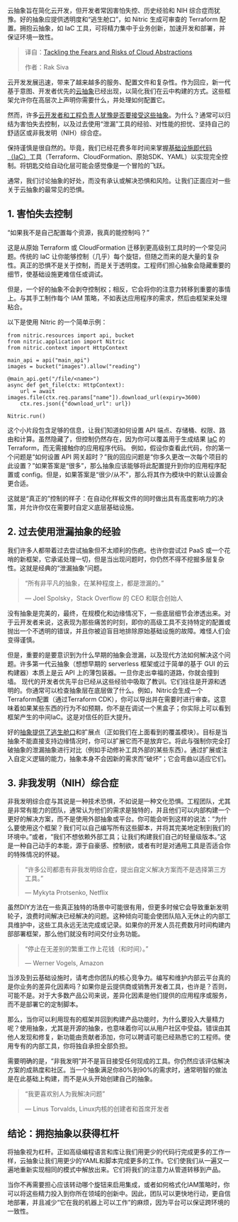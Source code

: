 
<!--
title: 应对云抽象的恐惧和风险
cover: https://cdn.thenewstack.io/media/2025/05/774cba08-strings123.png
summary: 云抽象旨在简化云开发，但开发者常因害怕失控、历史经验和 NIH 综合症而犹豫。好的抽象应提供透明度和“逃生舱口”，如 Nitric 生成可审查的 Terraform 配置。拥抱云抽象，如 IaC 工具，可将精力集中于业务创新，加速开发和部署，并保证环境一致性。
-->

云抽象旨在简化云开发，但开发者常因害怕失控、历史经验和 NIH 综合症而犹豫。好的抽象应提供透明度和“逃生舱口”，如 Nitric 生成可审查的 Terraform 配置。拥抱云抽象，如 IaC 工具，可将精力集中于业务创新，加速开发和部署，并保证环境一致性。

> 译自：[Tackling the Fears and Risks of Cloud Abstractions](https://thenewstack.io/tackling-the-fears-and-risks-of-cloud-abstractions/)
> 
> 作者：Rak Siva

云开发发展迅速，带来了越来越多的服务、配置文件和复杂性。作为回应，新一代基于意图、开发者优先的[云抽象](https://thenewstack.io/microservices/the-future-of-microservices-more-abstractions/)已经出现，以简化我们在云中构建的方式。这些框架允许你在高层次上声明你需要什么，并处理如何配置它。

然而，许多[云开发者和工程负责人犹豫是否要接受这些抽象](https://thenewstack.io/abstracting-cloud-sdks-starting-with-the-runtime/)。为什么？通常可以归结为害怕失去控制，以及过去使用“泄漏”工具的经验、对性能的担忧、坚持自己的舒适区或非我发明（NIH）综合症。

保持谨慎是很自然的。毕竟，我们已经花费多年时间来掌握[基础设施即代码（IaC）](https://thenewstack.io/infrastructure-as-code/)工具（Terraform、CloudFormation、原始SDK、YAML）以实现完全控制。将钥匙交给自动化层可能会感觉像是一个冒险的飞跃。

通常，我们讨论抽象的好处，而没有承认或解决恐惧和风险。让我们正面应对一些关于云抽象的最常见的恐惧。

## 1. 害怕失去控制

“如果我不是自己配置每个资源，我真的能控制吗？”

这是从原始 Terraform 或 CloudFormation 迁移到更高级别工具时的一个常见问题。传统的 IaC 让你能够控制（几乎）每个旋钮，但随之而来的是大量的复杂性。真正的恐惧不是关于控制，而是关于透明度。工程师们担心抽象会隐藏重要的细节，使基础设施更难信任或调试。

但是，一个好的抽象不会剥夺控制权；相反，它会将你的注意力转移到重要的事情上。与其手工制作每个 IAM 策略，不如表达应用程序的需求，然后由框架来处理粘合。

以下是使用 Nitric 的一个简单示例：

```
from nitric.resources import api, bucket
from nitric.application import Nitric
from nitric.context import HttpContext

main_api = api("main_api")
images = bucket("images").allow("reading")

@main_api.get("/file/<name>")
async def get_file(ctx: HttpContext):
    url = await images.file(ctx.req.params["name"]).download_url(expiry=3600)
    ctx.res.json({"download_url": url})

Nitric.run()
```

这个小片段包含足够的信息，让我们知道如何设置 API 端点、存储桶、权限、路由和计算。虽然隐藏了，但控制仍然存在，因为你可以覆盖用于生成结果 [IaC](https://thenewstack.io/no-terraform-no-iac-are-you-looking-for-disaster/) 的 Terraform，而无需接触你的应用程序代码。
例如，假设你查看此代码，你的第一个问题是“如何设置 API 网关超时？”我的回应问题是“你多久更改一次每个项目的此设置？”如果答案是“很多”，那么抽象应该能够将此配置提升到你的应用程序配置或 config。但是，如果答案是“很少/从不”，那么将其作为模块中的默认设置会更合适。

这就是“真正的”控制的样子：在自动化样板文件的同时做出具有高度影响力的决策，并允许你仅在需要时自定义底层基础设施。

## 2. 过去使用泄漏抽象的经验

我们许多人都带着过去尝试抽象但不太顺利的伤疤。也许你尝试过 PaaS 或一个花哨的新框架，它承诺处理一切，但是当出现问题时，你仍然不得不挖掘多层复杂性。这就是经典的“泄漏抽象”问题。

> “所有非平凡的抽象，在某种程度上，都是泄漏的。”
>
> — Joel Spolsky，Stack Overflow 的 CEO 和联合创始人

没有抽象是完美的，最终，在规模化和边缘情况下，一些底层细节会渗透出来。对于云开发者来说，这表现为那些痛苦的时刻，即你的高级工具不支持特定的配置或抛出一个不透明的错误，并且你被迫盲目地排除原始基础设施的故障。难怪人们会变得谨慎。

但是，重要的是要意识到为什么早期的抽象会泄漏，以及现代方法如何解决这个问题。许多第一代云抽象（想想早期的 serverless 框架或过于简单的基于 GUI 的云构建器）本质上是云 API 上的薄包装器。一旦你走出幸福的道路，你就会撞到墙。
现代的开发者优先平台已经从这些经验中吸取了教训。它们往往是开源和透明的。你通常可以检查抽象层在底层做了什么。例如，Nitric会生成一个Terraform配置（通过Terraform CDK），你可以导出并在需要时进行审查。这意味着如果某些东西的行为不如预期，你不是在调试一个黑盒子；你实际上可以看到框架产生的中间IaC。这是对信任的巨大提升。

好的[抽象提供了逃生舱口](https://thenewstack.io/how-escape-hatches-make-abstraction-more-powerful/)和扩展点（正如我们在上面看到的覆盖模块）。目标是当抽象不能直接支持边缘情况时，你可以扩展它而不是放弃它。将此与强制你完全打破抽象的泄漏抽象进行对比（例如手动修补工具外部的某些东西）。通过扩展或注入自定义逻辑的能力，抽象本身不会因新的需求而“破坏”；它会弯曲以适应它们。

## 3. 非我发明（NIH）综合症

非我发明综合症与其说是一种技术恐惧，不如说是一种文化恐惧。工程团队，尤其是非常有能力的团队，通常认为他们的需求是独特的，并且他们可以内部构建一个更好的解决方案，而不是使用外部抽象或平台。你可能会听到这样的说法：“为什么要使用这个框架？我们可以自己编写所有这些脚本，并将其完美地定制到我们的环境中。”或者，“我们不想依赖外部工具；让我们构建我们自己的轻量级版本。”这是一种自己动手的本能，源于自豪感、控制欲，或者有时是对通用工具是否适合你的特殊情况的怀疑。

> “许多公司都患有非我发明综合症，提出自定义解决方案而不是选择第三方工具。”
>
> — Mykyta Protsenko, Netflix

虽然DIY方法在一些真正独特的场景中可能很有用，但更多时候它会导致重新发明轮子，浪费时间解决已经解决的问题。这种倾向可能会使团队陷入无休止的内部工具维护中，这些工具永远无法完成或记录。如果你的开发人员花费数月时间构建内部部署框架，那么他们就没有时间交付业务功能。

> “停止在无差别的繁重工作上花钱（和时间）。”
>
> — Werner Vogels, Amazon

当涉及到云基础设施时，请考虑你团队的核心竞争力。编写和维护内部云平台真的是你业务的差异化因素吗？如果你是云提供商或销售开发者工具，也许是？否则，可能不是。对于大多数产品公司来说，差异化因素是他们提供的应用程序或服务，而不是部署它的定制脚本。

那么，当你可以利用现有的框架并回到构建产品功能时，为什么要投入大量精力呢？使用抽象，尤其是开源的抽象，也意味着你可以从用户社区中受益。错误由其他人发现和修复，新功能由贡献者添加，你可以聘请可能已经熟悉它的工程师。使用专有的内部工具，你将独自承担全部负担。

需要明确的是，“非我发明”并不是盲目接受任何现成的工具。你仍然应该评估解决方案的成熟度和社区。当一个抽象满足你80%到90%的需求时，通常明智的做法是在此基础上构建，而不是从头开始创建自己的抽象。

> “我更喜欢别人为我解决问题”
>
> — Linus Torvalds, Linux内核的创建者和首席开发者

## 结论：拥抱抽象以获得杠杆

将抽象视为杠杆。正如高级编程语言和库让我们用更少的代码行完成更多的工作一样，云抽象让我们用更少的YAML和脚本完成更多的工作。它们使我们从一遍又一遍地重新实现相同的模式中解放出来。它们将我们的注意力从管道转移到产品。

当你不再需要担心应该转动哪个旋钮来启用集成，或者如何格式化IAM策略时，你可以将这些精力投入到你所在领域的创新中。因此，团队可以更快地行动，更自信地部署，并且减少“它在我的机器上可以工作”的麻烦，因为平台可以保证跨环境的一致性。